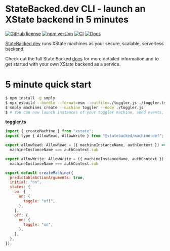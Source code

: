 # StateBacked.dev CLI - launch an XState backend in 5 minutes

[![GitHub license](https://img.shields.io/badge/license-MIT-blue.svg)](https://github.com/statebacked/smply/blob/main/LICENSE) [![npm version](https://img.shields.io/npm/v/smply.svg?style=flat)](https://www.npmjs.com/package/smply) [![CI](https://github.com/statebacked/smply/actions/workflows/ci.yaml/badge.svg)](https://github.com/statebacked/smply/actions/workflows/ci.yaml) [![Docs](https://img.shields.io/badge/docs-smply-blue)](https://docs.statebacked.dev/)

[StateBacked.dev](https://statebacked.dev) runs XState machines as your secure, scalable, serverless backend.

Check out the full State Backed [docs](https://docs.statebacked.dev) for more detailed information and to
get started with your own XState backend as a service.

# 5 minute quick start

```bash
$ npm install -g smply
$ npx esbuild --bundle --format=esm --outfile=./toggler.js ./toggler.ts
$ smply machines create --machine toggler --node ./toggler.js
$ # You can now launch instances of your toggler machine, send events, and read state!
```

**toggler.ts**

```javascript
import { createMachine } from "xstate";
import type { AllowRead, AllowWrite } from "@statebacked/machine-def";

export allowRead: AllowRead = ({ machineInstanceName, authContext }) =>
  machineInstanceName === authContext.sub

export allowWrite: AllowWrite = ({ machineInstanceName, authContext }) =>
  machineInstanceName === authContext.sub

export default createMachine({
  predictableActionArguments: true,
  initial: "on",
  states: {
    on: {
      on: {
        toggle: "off",
      },
    },
    off: {
      on: {
        toggle: "on",
      },
    },
  },
});
```
